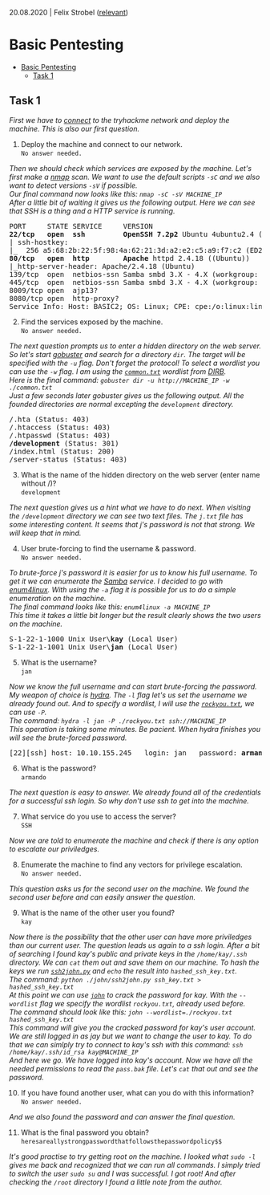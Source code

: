 20.08.2020 | Felix Strobel ([relevant](https://tryhackme.com/p/relevant))

# Basic Pentesting

- [Basic Pentesting](#basic-pentesting)
  - [Task 1](#task-1)

## Task 1

<i>First we have to [connect](https://tryhackme.com/access) to the tryhackme network and deploy the machine. This is also our first question.</i>

1. Deploy the machine and connect to our network.<br>
   `No answer needed.`

<i>Then we should check which services are exposed by the machine. Let's first make a [nmap](https://nmap.org) scan. We want to use the default scripts `-sC` and we also want to detect versions `-sV` if possible.<br>
Our final command now looks like this: `nmap -sC -sV MACHINE_IP`<br>
After a little bit of waiting it gives us the following output. Here we can see that SSH is a thing and a HTTP service is running.</i>

<pre>
PORT     STATE SERVICE     VERSION
<b>22/tcp   open  ssh         OpenSSH 7.2p2</b> Ubuntu 4ubuntu2.4 (Ubuntu Linux; protocol 2.0)
| ssh-hostkey: 
|_  256 a5:68:2b:22:5f:98:4a:62:21:3d:a2:e2:c5:a9:f7:c2 (ED25519)
<b>80/tcp   open  http        Apache</b> httpd 2.4.18 ((Ubuntu))
|_http-server-header: Apache/2.4.18 (Ubuntu)
139/tcp  open  netbios-ssn Samba smbd 3.X - 4.X (workgroup: WORKGROUP)
445/tcp  open  netbios-ssn Samba smbd 3.X - 4.X (workgroup: WORKGROUP)
8009/tcp open  ajp13?
8080/tcp open  http-proxy?
Service Info: Host: BASIC2; OS: Linux; CPE: cpe:/o:linux:linux_kernel
</pre>

2. Find the services exposed by the machine.<br>
   `No answer needed.`

<i>The next question prompts us to enter a hidden directory on the web server. So let's start [gobuster](https://github.com/OJ/gobuster) and search for a directory `dir`. The target will be specified with the `-u` flag. Don't forget the protocol! To select a wordlist you can use the `-w` flag. I am using the [`common.txt`](https://gitlab.com/kalilinux/packages/dirb/-/blob/kali/master/wordlists/common.txt) wordlist from [DIRB](http://dirb.sourceforge.net).<br>
Here is the final command: `gobuster dir -u http://MACHINE_IP -w ./common.txt`<br>
Just a few seconds later gobuster gives us the following output. All the founded directories are normal excepting the `development` directory.</i>

<pre>
/.hta (Status: 403)
/.htaccess (Status: 403)
/.htpasswd (Status: 403)
<b>/development</b> (Status: 301)
/index.html (Status: 200)
/server-status (Status: 403)
</pre>

3. What is the name of the hidden directory on the web server (enter name without /)?<br>
   `development`

<i>The next question gives us a hint what we have to do next. When visiting the `/development` directory we can see two text files. The `j.txt` file has some interesting content. It seems that j's password is not that strong. We will keep that in mind.</i>

4. User brute-forcing to find the username & password.<br>
   `No answer needed.`

<i>To brute-force j's password it is easier for us to know his full username. To get it we can enumerate the [Samba](https://www.samba.org) service. I decided to go with [enum4linux](https://labs.portcullis.co.uk/tools/enum4linux). With using the `-a` flag it is possible for us to do a simple enumeration on the machine.<br>
The final command looks like this: `enum4linux -a MACHINE_IP`<br>
This time it takes a little bit longer but the result clearly shows the two users on the machine.</i>

<pre>
S-1-22-1-1000 Unix User\<b>kay</b> (Local User)
S-1-22-1-1001 Unix User\<b>jan</b> (Local User)
</pre>

5. What is the username?<br>
   `jan`

<i>Now we know the full username and can start brute-forcing the password. My weapon of choice is [hydra](https://github.com/vanhauser-thc/thc-hydra). The `-l` flag let's us set the username we already found out. And to specify a wordlist, I will use the [`rockyou.txt`](https://gitlab.com/kalilinux/packages/wordlists/-/blob/kali/master/rockyou.txt.gz), we can use `-P`.<br>
The command: `hydra -l jan -P ./rockyou.txt ssh://MACHINE_IP`<br>
This operation is taking some minutes. Be pacient. When hydra finishes you will see the brute-forced password.</i>

<pre>
[22][ssh] host: 10.10.155.245   login: jan   password: <b>armando</b>
</pre>

6. What is the password?<br>
   `armando`

<i>The next question is easy to answer. We already found all of the credentials for a successful ssh login. So why don't use ssh to get into the machine.</i>

7. What service do you use to access the server?<br>
   `SSH`

<i>Now we are told to enumerate the machine and check if there is any option to escalate our priviledges.</i><!--Describe how-->

8. Enumerate the machine to find any vectors for privilege escalation.<br>
   `No answer needed.`

<i>This question asks us for the second user on the machine. We found the second user before and can easily answer the question.</i>

9. What is the name of the other user you found?<br>
   `kay`

<i>Now there is the possibility that the other user can have more priviledges than our current user. The question leads us again to a ssh login. After a bit of searching I found kay's public and private keys in the `/home/kay/.ssh` directory. We can `cat` them out and save them on our machine. To hash the keys we run [`ssh2john.py`](https://www.openwall.com/john) and `echo` the result into `hashed_ssh_key.txt`.<br>
The command: `python ./john/ssh2john.py ssh_key.txt > hashed_ssh_key.txt`<br>
At this point we can use [`john`](https://www.openwall.com/john) to crack the password for kay. With the `--wordlist` flag we specify the wordlist `rockyou.txt`, already used before.<br>
The command should look like this: `john --wordlist=./rockyou.txt hashed_ssh_key.txt`<br>
This command will give you the cracked password for kay's user account. We are still logged in as jay but we want to change the user to kay. To do that we can simlply try to connect to kay's ssh with this command: `ssh /home/kay/.ssh/id_rsa kay@MACHINE_IP`<br>
And here we go. We have logged into kay's account. Now we have all the needed permissions to read the `pass.bak` file. Let's `cat` that out and see the password.
</i>

10. If you have found another user, what can you do with this information?<br>
    `No answer needed.`

<i>And we also found the password and can answer the final question.</i>

11. What is the final password you obtain?<br>
    `heresareallystrongpasswordthatfollowsthepasswordpolicy$$`

<i>It's good practise to try getting root on the machine. I looked what `sudo -l` gives me back and recognized that we can run all commands. I simply tried to switch the user `sudo su` and I was successful. I got root! And after checking the `/root` directory I found a little note from the author.</i>
